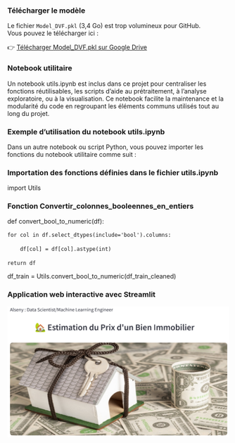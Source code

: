 ### Télécharger le modèle

Le fichier `Model_DVF.pkl` (3,4 Go) est trop volumineux pour GitHub.  
Vous pouvez le télécharger ici :

👉 [Télécharger Model_DVF.pkl sur Google Drive](https://drive.google.com/file/d/1Z79gZJ5R2NzWBHDiZLTxDfOsamm0nkkF/view?usp=drive_link)

### Notebook utilitaire
Un notebook utils.ipynb est inclus dans ce projet pour centraliser les fonctions réutilisables, les scripts d’aide au prétraitement, à l’analyse exploratoire, ou à la visualisation. Ce notebook facilite la maintenance et la modularité du code en regroupant les éléments communs utilisés tout au long du projet.
### Exemple d’utilisation du notebook utils.ipynb  
Dans un autre notebook ou script Python, vous pouvez importer les fonctions du notebook utilitaire comme suit :
### Importation des fonctions définies dans le fichier utils.ipynb
import Utils 
### Fonction Convertir_colonnes_booleennes_en_entiers

def convert_bool_to_numeric(df):

    for col in df.select_dtypes(include='bool').columns:
    
        df[col] = df[col].astype(int)
        
    return df
    
df_train = Utils.convert_bool_to_numeric(df_train_cleaned)

### Application web interactive avec Streamlit
[![Aperçu du PDF](images/AppDVF.png)](images/AppStreamlit.pdf)

